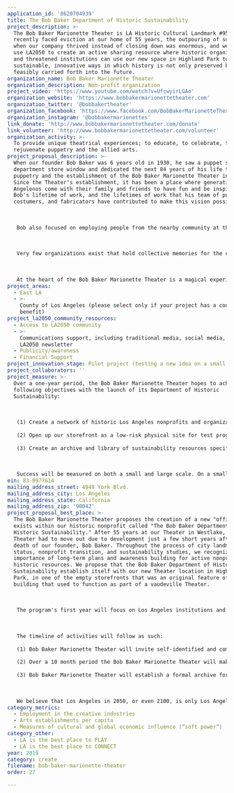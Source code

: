 ```yaml
---
application_id: '8620704939'
title: The Bob Baker Department of Historic Sustainability
project_description: >-
  The Bob Baker Marionette Theater is LA Historic Cultural Landmark #958. Having
  recently faced eviction at our home of 55 years, the outpouring of support
  when our company thrived instead of closing down was enormous, and we want to
  use LA2050 to create an active sharing resource where historic organizations
  and threatened institutions can use our new space in Highland Park to explore
  sustainable, innovative ways in which history is not only preserved but
  feasibly carried forth into the future.
organization_name: Bob Baker Marionette Theater
organization_description: Non-profit organization
project_video: 'https://www.youtube.com/watch?v=UfcwyirLGAo'
organization_website: 'https://www.bobbakermarionettetheater.com'
organization_twitter: '@bobbakertheater'
organization_facebook: 'https://www.facebook.com/BobBakerMarionetteTheater/'
organization_instagram: '@bobbakermarionettes'
link_donate: 'http://www.bobbakermarionettetheater.com/donate'
link_volunteer: 'http://www.bobbakermarionettetheater.com/volunteer'
organization_activity: >-
  To provide unique theatrical experiences; to educate, to celebrate, to
  rejuvenate puppetry and the allied arts.
project_proposal_description: >-
  When our founder Bob Baker was 6 years old in 1930, he saw a puppet show in a
  department store window and dedicated the next 84 years of his life to
  puppetry and the establishment of the Bob Baker Marionette Theater in 1963.
  Since the Theater's establishment, it has been a place where generations of
  Angelenos come with their family and friends to have fun and be inspired by
  Bob's lifetime of work, and the lifetimes of work that his team of puppeteers,
  costumers, and fabricators have contributed to make this vision possible. 
   
   
   
   Bob also focused on employing people from the nearby community at the Theater, leading to generations of kids in Westlake becoming involved at a very early age in the arts as torchbearers for a folk art in their community. One of our most senior puppeteers used to mow Bob's lawn when he was 7 years old and now is one fo the best marionette puppeteers on our staff who frequently hosts workshops for our staff and the neighborhood so they too can learn marionette puppetry. 
   
   
   
   Very few organizations exist that hold collective memories for the city of Los Angeles, whether they were the site of someone's first job or a family Christmas tradition for the last 50 years. The Bob Baker Marionette Theater has always dedicated itself to being a place that can be enjoyed across generations, as charming for a 5 year old as it is for a 50 year old. Increasingly, having identified the changing landscape of arts programming, the Theater has expanded its programming to include workshops for older kids and adults, and has begun partnering with other institutions across the city to illuminate Bob Baker's work in film, television, archives, and art. 
   
   
   
   At the heart of the Bob Baker Marionette Theater is a magical experience for a child that they carry with them forever. We are dedicated to taking that inspiration and fostering it throughout their life through performances, workshops, costumes, movie screenings, and more as that child grows up and becomes a contributor in his or her own community.
project_areas:
  - East LA
  - >-
    County of Los Angeles (please select only if your project has a countywide
    benefit)
project_la2050_community_resources:
  - Access to LA2050 community
  - >-
    Communications support, including traditional media, social media, and
    LA2050 newsletter
  - Publicity/awareness
  - Financial Support
project_innovation_stage: Pilot project (testing a new idea on a small scale to prove feasibility)
project_collaborators: ''
project_measure: >-
  Over a one-year period, the Bob Baker Marionette Theater hopes to achieve the
  following objectives with the launch of its Department of Historic
  Sustainability: 
   
   
   
   (1) Create a network of historic Los Angeles nonprofits and organizations that are actively continuing to further their mission and provide programming across the city. 
   
   (2) Open up our storefront as a low-risk physical site for test programming, research, and skill-building. 
   
   (3) Create an archive and library of sustainability resources specifically geared towards historic organizations. 
   
   
   
   Success will be measured on both a small and large scale. On a small scale we hope to see historic groups using best practices in grant writing techniques, organizational infrastructure, programming, archival, and outreach. On a large scale level, we hope that priorities within the city and across all of Los Angeles pivot so that there are clear initiatives and resources available to help support history before it disappears. The Bob Baker Marionette Theater will conduct both intake and exit interviews with all organizations they interact with to make sure that the anticipated and unanticipated needs of these historic groups are being met, and with their permission we will include all of the data and roundtable discussion transcriptions in the publicly accessible archive.
ein: 83-0977614
mailing_address_street: 4949 York Blvd.
mailing_address_city: Los Angeles
mailing_address_state: California
mailing_address_zip: '90042'
project_proposal_best_place: >-
  The Bob Baker Marionette Theater proposes the creation of a new "office" that
  exists within our historic nonprofit called "The Bob Baker Department of
  Historic Sustainability." After 55 years at our Theater in Westlake, the
  Theater had to move out due to development just a few short years after the
  death of our founder, Bob Baker. Throughout the process of city landmark
  status, nonprofit transition, and sustainability studies, we recognized the
  importance of long-term plans and awareness building for active nonprofits and
  historic resources. We propose that the Bob Baker Department of Historic
  Sustainability establish itself with our new Theater location in Highland
  Park, in one of the empty storefronts that was an original feature of the 1923
  building that used to function as part of a vaudeville Theater. 
   
   
   
   The program's first year will focus on Los Angeles institutions and organizations that are all facing challenges responding to issues of gentrification, climbing rents, attendance and program vitality, and archive/collection management. Our primary focus will be on organizations that self-identify as long-time bearers of Los Angeles cultural history, whether it is in the form of a tangible collection or an ongoing service that has historically benefitted the population of Los Angeles. Intrinsic to this project is also publicly accessible programs, conversations, and discussions to hear first and foremost what the people of Los Angeles value and want to see. 
   
   
   
   The timeline of activities will follow as such:
   
   (1) Bob Baker Marionette Theater will invite self-identified and community-identified historic cultural organizations for a series of round-table discussions to identify the most pressing and specific issues facing them today.
   
   (2) Over a 10 month period the Bob Baker Marionette Theater will make its storefront available, free of charge, for visiting historic organizations to take up residence and work collaboratively with the Bob Baker Marionette Theater and the surrounding historic community of Highland Park to research and encourage methods of sustainability and long-term success in their communities. During this process the Theater will share methods they have used to move and continue operations, and the Theater's Development team will lead workshops in grant writing and nonprofit sustainability. 
   
   (3) Bob Baker Marionette Theater will establish a formal archive for their Department of Historic Sustainability, gathering efforts and lessons from the 10 month period, and creating an openly browsable library that focuses on nonprofit sustainability, historic preservation, and responsive programming. 
   
   
   
   We believe that Los Angeles in 2050, or even 2100, is only Los Angeles if we find a way to carry our history into the future. We don't want to just see historic organizations exist, but we want to see them thrive and continue to influence our culture with continued employment and artistic contributions.
category_metrics:
  - Employment in the creative industries
  - Arts establishments per capita
  - Measures of cultural and global economic influence (“soft power”)
category_other:
  - LA is the best place to PLAY
  - LA is the best place to CONNECT
year: 2019
category: create
filename: bob-baker-marionette-theater
order: 27

---
```

